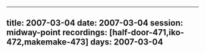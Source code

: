 
---
title: 2007-03-04
date:  2007-03-04
session: midway-point
recordings: [half-door-471,iko-472,makemake-473]
days: 2007-03-04
---

